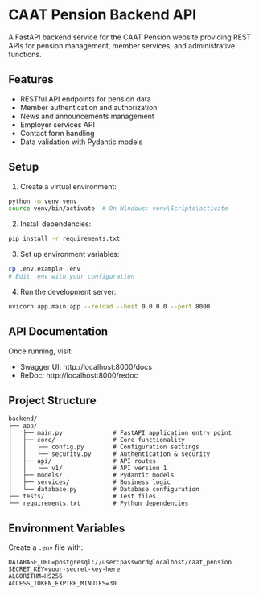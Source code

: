 # CAAT Pension Backend API

A FastAPI backend service for the CAAT Pension website providing REST APIs for pension management, member services, and administrative functions.

## Features

- RESTful API endpoints for pension data
- Member authentication and authorization
- News and announcements management
- Employer services API
- Contact form handling
- Data validation with Pydantic models

## Setup

1. Create a virtual environment:
```bash
python -m venv venv
source venv/bin/activate  # On Windows: venv\Scripts\activate
```

2. Install dependencies:
```bash
pip install -r requirements.txt
```

3. Set up environment variables:
```bash
cp .env.example .env
# Edit .env with your configuration
```

4. Run the development server:
```bash
uvicorn app.main:app --reload --host 0.0.0.0 --port 8000
```

## API Documentation

Once running, visit:
- Swagger UI: http://localhost:8000/docs
- ReDoc: http://localhost:8000/redoc

## Project Structure

```
backend/
├── app/
│   ├── main.py              # FastAPI application entry point
│   ├── core/                # Core functionality
│   │   ├── config.py        # Configuration settings
│   │   └── security.py      # Authentication & security
│   ├── api/                 # API routes
│   │   └── v1/              # API version 1
│   ├── models/              # Pydantic models
│   ├── services/            # Business logic
│   └── database.py          # Database configuration
├── tests/                   # Test files
└── requirements.txt         # Python dependencies
```

## Environment Variables

Create a `.env` file with:
```
DATABASE_URL=postgresql://user:password@localhost/caat_pension
SECRET_KEY=your-secret-key-here
ALGORITHM=HS256
ACCESS_TOKEN_EXPIRE_MINUTES=30
```
